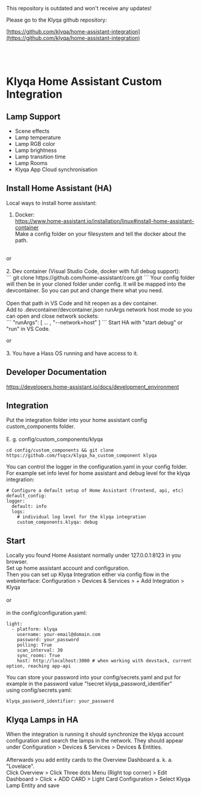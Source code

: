 
<br /><br />
This repository is outdated and won't receive any updates!

Please go to the Klyqa github repository:

[https://github.com/klyqa/home-assistant-integration](https://github.com/klyqa/home-assistant-integration)
<br /><br /><br /><br />
# Klyqa Home Assistant Custom Integration
## Lamp Support
- Scene effects
- Lamp temperature
- Lamp RGB color
- Lamp brightness
- Lamp transition time
- Lamp Rooms
- Klyqa App Cloud synchronisation

## Install Home Assistant (HA)
Local ways to install home assistant:<br />
1. Docker:<br />
https://www.home-assistant.io/installation/linux#install-home-assistant-container<br />
Make a config folder on your filesystem and tell the docker about the path.<br />
<br />
or<br /><br />
2. Dev container (Visual Studio Code, docker with full debug support):<br />
```
git clone https://github.com/home-assistant/core.git
```
Your config folder will then be in your cloned folder under config. It will be mapped into the devcontainer. So you can put and change there what you need.<br /><br />
Open that path in VS Code and hit reopen as a dev container.<br />
Add to .devcontainer/devcontainer.json runArgs network host mode so you can open and close network sockets:<br />
```
"runArgs": [ ... , "--network=host" ]
```
Start HA with "start debug" or "run" in VS Code.

or<br /><br />
3. You have a Hass OS running and have access to it.<br />

## Developer Documentation

https://developers.home-assistant.io/docs/development_environment

## Integration
Put the integration folder into your home assistant config custom_components folder.<br />
<br />
E. g. config/custom_components/klyqa<br />
```
cd config/custom_components && git clone https://github.com/fsqcx/klyqa_ha_custom_component klyqa
```

You can control the logger in the configuration.yaml in your config folder. For example set info level for home assistant and debug level for the klyqa integration:<br />
```
# Configure a default setup of Home Assistant (frontend, api, etc)
default_config:
logger:
  default: info
  logs:
    # individual log level for the klyqa integration
    custom_components.klyqa: debug
```

## Start
Locally you found Home Assistant normally under 127.0.0.1:8123 in you browser.<br />
Set up home assistant account and configuration.<br />
Then you can set up Klyqa Integration either via config flow in the webinterface: Configuration > Devices & Services > + Add Integration > Klyqa<br /><br />
or<br /><br />
in the config/configuration.yaml:<br />
```
light:
  - platform: klyqa
    username: your-email@domain.com
    password: your_password
    polling: True
    scan_interval: 30
    sync_rooms: True
    host: http://localhost:3000 # when working with devstack, current option, reaching app-api
```
You can store your password into your config/secrets.yaml and put for example in the password value "!secret klyqa_password_identifier"<br />
using config/secrets.yaml:
```
klyqa_password_identifier: your_password
```
## Klyqa Lamps in HA
When the integration is running it should synchronize the klyqa account configuration and search the lamps in the network. They should appear under Configuration > Devices & Services > Devices & Entities.<br /><br />
Afterwards you add entity cards to the Overview Dashboard a. k. a. "Lovelace".<br />
Click Overview > Click Three dots Menu (Right top corner) > Edit Dashboard > Click + ADD CARD > Light Card Configuration > Select Klyqa Lamp Entity and save
